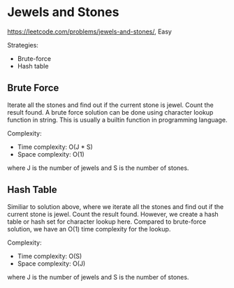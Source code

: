 # Jewels and Stones

https://leetcode.com/problems/jewels-and-stones/, Easy

Strategies:

- Brute-force
- Hash table

## Brute Force

Iterate all the stones and find out if the current stone is jewel. Count the
result found. A brute force solution can be done using character lookup
function in string. This is usually a builtin function in programming language.

Complexity:

- Time complexity: O(J * S)
- Space complexity: O(1)

where J is the number of jewels and S is the number of stones.

## Hash Table

Similiar to solution above, where we iterate all the stones and find out if the
current stone is jewel. Count the result found. However, we create a hash table
or hash set for character lookup here. Compared to brute-force solution, we
have an O(1) time complexity for the lookup.

Complexity:

- Time complexity: O(S)
- Space complexity: O(J)

where J is the number of jewels and S is the number of stones.
